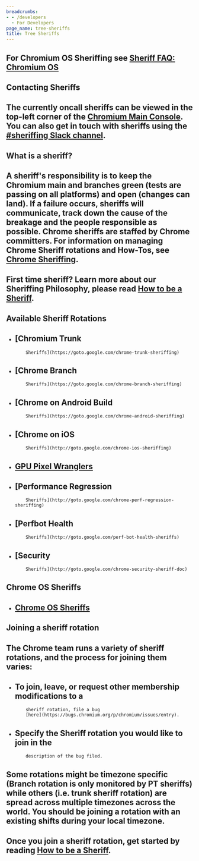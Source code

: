 ```yaml
---
breadcrumbs:
- - /developers
  - For Developers
page_name: tree-sheriffs
title: Tree Sheriffs
---
```


## For Chromium OS Sheriffing see [Sheriff FAQ: Chromium OS](/developers/tree-sheriffs/sheriff-details-chromium-os)

## Contacting Sheriffs

## The currently oncall sheriffs can be viewed in the top-left corner of the [Chromium Main Console](https://ci.chromium.org/p/chromium/g/main/console). You can also get in touch with sheriffs using the [#sheriffing Slack channel](https://chromium.slack.com/messages/CGJ5WKRUH/).

## What is a sheriff?

## A sheriff's responsibility is to keep the Chromium main and branches green (tests are passing on all platforms) and open (changes can land). If a failure occurs, sheriffs will communicate, track down the cause of the breakage and the people responsible as possible. Chrome sheriffs are staffed by Chrome committers. For information on managing Chrome Sheriff rotations and How-Tos, see [Chrome Sheriffing](http://goto.google.com/chrome-sheriffing).

## **First time sheriff?** Learn more about our Sheriffing Philosophy, please read [How to be a Sheriff](https://goto.google.com/chrome-sheriffing-how-to).

## Available Sheriff Rotations

*   ## [Chromium Trunk
            Sheriffs](https://goto.google.com/chrome-trunk-sheriffing)
*   ## [Chrome Branch
            Sheriffs](https://goto.google.com/chrome-branch-sheriffing)
*   ## [Chrome on Android Build
            Sheriffs](https://goto.google.com/chrome-android-sheriffing)
*   ## [Chrome on iOS
            Sheriffs](http://goto.google.com/chrome-ios-sheriffing)
*   ## [GPU Pixel Wranglers](http://goto.google.com/gpu-pixel-wrangler)
*   ## [Performance Regression
            Sheriffs](http://goto.google.com/chrome-perf-regression-sheriffing)
*   ## [Perfbot Health
            Sheriffs](http://goto.google.com/perf-bot-health-sheriffs)
*   ## [Security
            Sheriffs](http://goto.google.com/chrome-security-sheriff-doc)

## **Chrome OS Sheriffs**

*   ## [Chrome OS Sheriffs](http://goto.google.com/cros-sheriffing)

## Joining a sheriff rotation

## The Chrome team runs a variety of sheriff rotations, and the process for joining them varies:

*   ## To join, leave, or request other membership modifications to a
            sheriff rotation, file a bug
            [here](https://bugs.chromium.org/p/chromium/issues/entry).
*   ## Specify the Sheriff rotation you would like to join in the
            description of the bug filed.

## Some rotations might be timezone specific (Branch rotation is only monitored by PT sheriffs) while others (i.e. trunk sheriff rotation) are spread across multiple timezones across the world. You should be joining a rotation with an existing shifts during your local timezone.

## Once you join a sheriff rotation, get started by reading [How to be a Sheriff](https://goto.google.com/chrome-sheriffing-how-to).